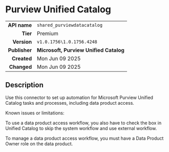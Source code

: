 # Purview Unified Catalog
| | |
|-:|-|
|**API name**|`shared_purviewdatacatalog`|
|**Tier**|Premium|
|**Version**|`v1.0.1756\1.0.1756.4248`|
|**Publisher**|**Microsoft, Purview Unified Catalog**|
|**Created**|Mon Jun 09 2025|
|**Changed**|Mon Jun 09 2025|

## Description
Use this connector to set up automation for Microsoft Purview Unified Catalog tasks and processes, including data product access.

Known issues or limitations:

To use a data product access workflow, you also have to check the box in Unified Catalog to skip the system workflow and use external workflow.

To manage a data product access workflow, you must have a Data Product Owner role on the data product.
